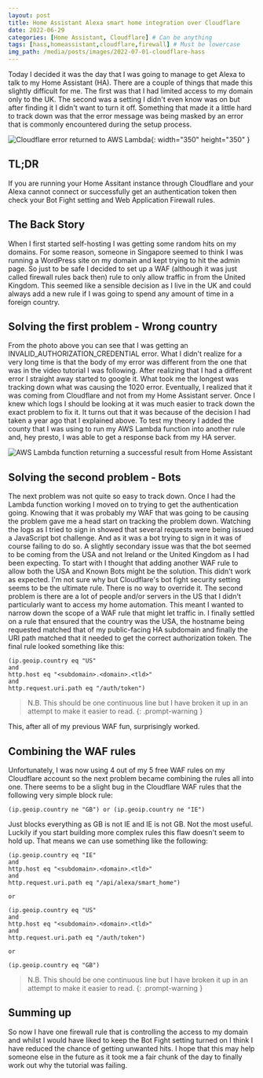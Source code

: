 ```yaml
---
layout: post
title: Home Assistant Alexa smart home integration over Cloudflare
date: 2022-06-29
categories: [Home Assistant, Cloudflare] # Can be anything
tags: [hass,homeassistant,cloudflare,firewall] # Must be lowercase
img_path: /media/posts/images/2022-07-01-cloudflare-hass
---
```


Today I decided it was the day that I was going to manage to get Alexa to talk to my Home Assistant (HA). There are a couple of things that made this slightly difficult for me. The first was that I had limited access to my domain only to the UK. The second was a setting I didn't even know was on but after finding it I didn't want to turn it off. Something that made it a little hard to track down was that the error message was being masked by an error that is commonly encountered during the setup process.

![Cloudflare error returned to AWS Lambda](cfhasserror.jpg){: width="350" height="350" }

## TL;DR
If you are running your Home Assitant instance through Cloudflare and your Alexa cannot connect or successfully get an authentication token then check your Bot Fight setting and Web Application Firewall rules.

## The Back Story
When I first started self-hosting I was getting some random hits on my domains. For some reason, someone in Singapore seemed to think I was running a WordPress site on my domain and kept trying to hit the admin page. So just to be safe I decided to set up a WAF (although it was just called firewall rules back then) rule to only allow traffic in from the United Kingdom. This seemed like a sensible decision as I live in the UK and could always add a new rule if I was going to spend any amount of time in a foreign country.

## Solving the first problem - Wrong country
From the photo above you can see that I was getting an INVALID_AUTHORIZATION_CREDENTIAL error. What I didn't realize for a very long time is that the body of my error was different from the one that was in the video tutorial I was following. After realizing that I had a different error I straight away started to google it. What took me the longest was tracking down what was causing the 1020 error. Eventually, I realized that it was coming from Cloudflare and not from my Home Assistant server. Once I knew which logs I should be looking at it was much easier to track down the exact problem to fix it. It turns out that it was because of the decision I had taken a year ago that I explained above. To test my theory I added the county that I was using to run my AWS Lambda function into another rule and, hey presto, I was able to get a response back from my HA server.

![AWS Lambda function returning a successful result from Home Assistant](lambda_success.PNG)

## Solving the second problem - Bots
The next problem was not quite so easy to track down. Once I had the Lambda function working I moved on to trying to get the authentication going. Knowing that it was probably my WAF that was going to be causing the problem gave me a head start on tracking the problem down. Watching the logs as I tried to sign in showed that several requests were being issued a JavaScript bot challenge. And as it was a bot trying to sign in it was of course failing to do so. A slightly secondary issue was that the bot seemed to be coming from the USA and not Ireland or the United Kingdom as I had been expecting.
To start with I thought that adding another WAF rule to allow both the USA and Known Bots might be the solution. This didn't work as expected.
I'm not sure why but Cloudflare's bot fight security setting seems to be the ultimate rule. There is no way to override it. The second problem is there are a lot of people and/or servers in the US that I didn't particularly want to access my home automation. This meant I wanted to narrow down the scope of a WAF rule that might let traffic in. I finally settled on a rule that ensured that the country was the USA, the hostname being requested matched that of my public-facing HA subdomain and finally the URI path matched that it needed to get the correct authorization token. The final rule looked something like this:
```
(ip.geoip.country eq "US"
and
http.host eq "<subdomain>.<domain>.<tld>"
and
http.request.uri.path eq "/auth/token")
```
>N.B. This should be one continuous line but I have broken it up in an attempt to make it easier to read.
{: .prompt-warning }

This, after all of my previous WAF fun, surprisingly worked.

## Combining the WAF rules
Unfortunately, I was now using 4 out of my 5 free WAF rules on my Cloudflare account so the next problem became combining the rules all into one. There seems to be a slight bug in the Cloudflare WAF rules that the following very simple block rule:
```
(ip.geoip.country ne "GB") or (ip.geoip.country ne "IE")
```
Just blocks everything as GB is not IE and IE is not GB. Not the most useful. Luckily if you start building more complex rules this flaw doesn't seem to hold up. That means we can use something like the following:


```
(ip.geoip.country eq "IE"
and
http.host eq "<subdomain>.<domain>.<tld>"
and
http.request.uri.path eq "/api/alexa/smart_home")

or

(ip.geoip.country eq "US"
and
http.host eq "<subdomain>.<domain>.<tld>"
and
http.request.uri.path eq "/auth/token")

or

(ip.geoip.country eq "GB")
```
> N.B. This should be one continuous line but I have broken it up in an attempt to make it easier to read.
{: .prompt-warning }

## Summing up
So now I have one firewall rule that is controlling the access to my domain and whilst I would have liked to keep the Bot Fight setting turned on I think I have reduced the chance of getting unwanted hits. I hope that this may help someone else in the future as it took me a fair chunk of the day to finally work out why the tutorial was failing.